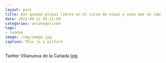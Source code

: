 ```yaml
---
layout: post
title: Aún quedan plazas libres en el curso de esquí y snow que se impartirá los domingos 2, 9, 16 y 23 de octubre en @SnozoneMadrid. S...
date: 2022-09-22 05:12:59
categories: uncategorized
tags:
- random
image: /img/image.jpg
caption: This is a picture
---
```

Twitter Villanueva de la Cañada [link](https://twitter.com/AytoVDLCanada/status/1572571589484642305)
